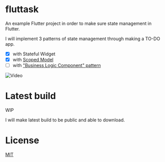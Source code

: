# fluttask

An example Flutter project in order to make sure state management in Flutter.

I will implement 3 patterns of state management through making a TO-DO app.

- [x] with Stateful Widget
- [x] with [Scoped Model](https://pub.dartlang.org/packages/scoped_model)
- [ ] with ["Business Logic Component" pattern](https://medium.com/flutter-io/13950959e381#b8da)

![Video](https://user-images.githubusercontent.com/4289883/50050971-6a139d00-00bd-11e9-8198-dfc5f62fe10b.gif)

# Latest build

WIP

I will make latest build to be public and able to download.

# License

[MIT](LICENSE)
